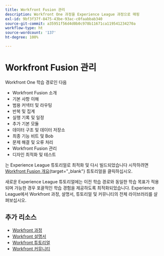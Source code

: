 ```yaml
---
title: Workfront Fusion 관리
description: Workfront One 과정을 Experience League 과정으로 매핑
exl-id: 9bf3f37f-8475-43be-93ac-c0faabbab340
source-git-commit: a35951f56d4d0b0c978b11671ca119541234270a
workflow-type: ht
source-wordcount: '137'
ht-degree: 100%

---
```


# Workfront Fusion 관리

Workfront One 학습 경로인 다음

* Workfront Fusion 소개
* 기본 사항 이해
* 범용 커넥터 및 라우팅
* 반복 및 집계
* 실행 기록 및 일정
* 추가 기본 모듈
* 데이터 구조 및 데이터 저장소
* 최종 기능 비트 및 Bob
* 문제 해결 및 오류 처리
* Workfront Fusion 관리
* 디자인 최적화 및 테스트

는 Experience League 튜토리얼로 최적화 및 다시 빌드되었습니다 시작하려면 [Workfront Fusion 개요](https://experienceleague.adobe.com/docs/workfront-learn/tutorials-workfront/fusion/welcome-to-workfront-fusion/workfront-fusion-overview.html?lang=ko){target="_blank"} 튜토리얼을 클릭하십시오.

새로운 Experience League 튜토리얼에는 이전 학습 경로와 동일한 학습 목표가 적용되며 가능한 경우 포괄적인 학습 경험을 제공하도록 최적화되었습니다.  Experience League에서 Workfront 과정, 설명서, 튜토리얼 및 커뮤니티의 전체 라이브러리를 살펴보십시오.

## 추가 리소스

* [Workfront 과정](https://experienceleague.adobe.com/?lang=en&amp;Solution=Workfront#courses)
* [Workfront 설명서](https://experienceleague.adobe.com/docs/workfront.html)
* [Workfront 튜토리얼](https://experienceleague.adobe.com/docs/workfront-learn/tutorials-workfront/home.html)
* [Workfront 커뮤니티](https://experienceleaguecommunities.adobe.com/t5/workfront/ct-p/workfront)
